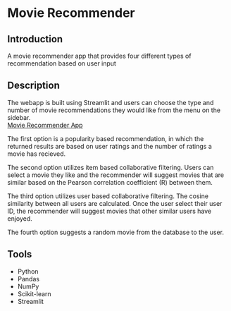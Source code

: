 # Movie Recommender

## Introduction
A movie recommender app that provides four different types of recommendation based on user input

## Description
The webapp is built using Streamlit and users can choose the type and number of movie recommendations they would like from the menu on the sidebar.<br>
<a href="https://presthisbutton-movie-recommender-recommender-streamlit-vfjxtn.streamlitapp.com/" target="_blank">Movie Recommender App</a>

The first option is a popularity based recommendation, in which the returned results are based on user ratings and the number of ratings a movie has recieved. 

The second option utilizes item based collaborative filtering. Users can select a movie they like and the recommender will suggest movies that are similar based on the Pearson correlation coefficient (R) between them.

The third option utilizes user based collaborative filtering. The cosine similarity between all users are calculated. Once the user select their user ID, the recommender will suggest movies that other similar users have enjoyed. 

The fourth option suggests a random movie from the database to the user.

## Tools
- Python
- Pandas
- NumPy
- Scikit-learn
- Streamlit

